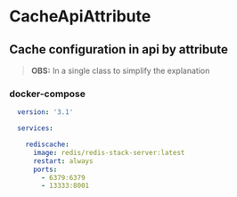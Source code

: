 # CacheApiAttribute
## Cache configuration in api by attribute

> **OBS:** In a single class to simplify the explanation

### docker-compose
```yaml
  version: '3.1'

  services:

    rediscache:
      image: redis/redis-stack-server:latest
      restart: always
      ports:
        - 6379:6379
        - 13333:8001
```
